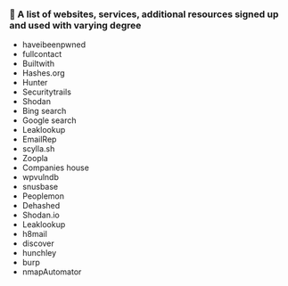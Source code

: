 ### :panda_face: A list of websites, services, additional resources signed up and used with varying degree

- haveibeenpwned
- fullcontact
- Builtwith
- Hashes.org
- Hunter
- Securitytrails
- Shodan
- Bing search
- Google search
- Leaklookup
- EmailRep
- scylla.sh
- Zoopla 
- Companies house
- wpvulndb
- snusbase
- Peoplemon
- Dehashed
- Shodan.io
- Leaklookup
- h8mail
- discover
- hunchley
- burp
- nmapAutomator
